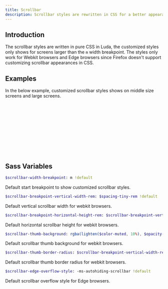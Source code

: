 ```yaml
---
title: Scrollbar
description: Scrollbar styles are rewritten in CSS for a better appearance.
---
```


## Introduction

The scrollbar styles are written in pure CSS in Luda,
the customized styles only shows for screens larger than the `m` width breakpoint.
The styles only work for Webkit browsers and Edge browsers
since Firefox doesn't support customizing scrollbar appearances in CSS.

## Examples

In the below example, customized scrollbar styles shows
on middle size screens and large screens.

<div style="height:10rem" class="example bc-dark of-auto">
  <div style="width:100vw;height:20rem"></div>
</div>

## Sass Variables

``` sass
$scrollbar-width-breakpoint: m !default
```

Default start breakpoint to show customized scrollbar styles.

``` sass
$scrollbar-breakpoint-vertical-width-rem: $spacing-tiny-rem !default
```

Default vertical scrollbar width for webkit browsers.

<!-- markdownlint-disable -->
``` sass
$scrollbar-breakpoint-horizontal-height-rem: $scrollbar-breakpoint-vertical-width-rem !default
```

Default horizontal scrollbar height for webkit browsers.

``` sass
$scrollbar-thumb-background: rgba(lighten($color-muted, 10%), $opacity-more-muted) !default
```
<!-- markdownlint-enable -->

Default scrollbar thumb background for webkit browsers.

``` sass
$scrollbar-thumb-border-radius: $scrollbar-breakpoint-vertical-width-rem !default
```

Default scrollbar thumb border radius for webkit browsers.

``` sass
$scrollbar-edge-overflow-style: -ms-autohiding-scrollbar !default
```

Default scrollbar overflow style for Edge browsers.